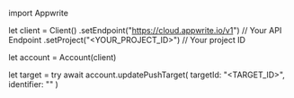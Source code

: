 import Appwrite

let client = Client()
    .setEndpoint("https://cloud.appwrite.io/v1") // Your API Endpoint
    .setProject("&lt;YOUR_PROJECT_ID&gt;") // Your project ID

let account = Account(client)

let target = try await account.updatePushTarget(
    targetId: "<TARGET_ID>",
    identifier: "<IDENTIFIER>"
)

